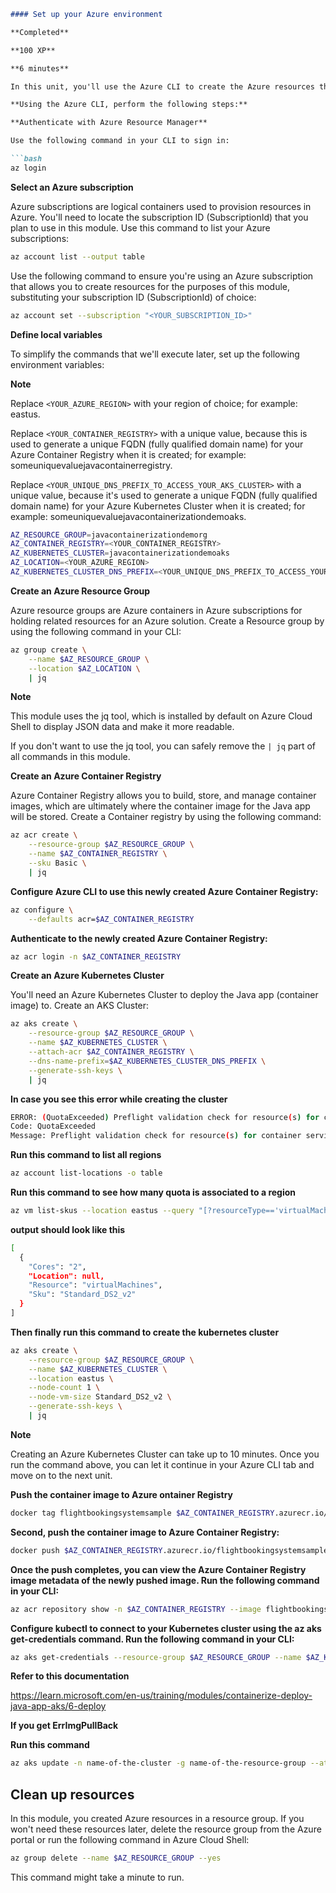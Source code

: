 ```markdown
#### Set up your Azure environment

**Completed**

**100 XP**

**6 minutes**

In this unit, you'll use the Azure CLI to create the Azure resources that will be needed in later units. Before you start entering commands, make sure Docker Desktop is installed and running.

**Using the Azure CLI, perform the following steps:**

**Authenticate with Azure Resource Manager**

Use the following command in your CLI to sign in:

```bash
az login
```

**Select an Azure subscription**

Azure subscriptions are logical containers used to provision resources in Azure. You'll need to locate the subscription ID (SubscriptionId) that you plan to use in this module. Use this command to list your Azure subscriptions:

```bash
az account list --output table
```

Use the following command to ensure you're using an Azure subscription that allows you to create resources for the purposes of this module, substituting your subscription ID (SubscriptionId) of choice:

```bash
az account set --subscription "<YOUR_SUBSCRIPTION_ID>"
```

**Define local variables**

To simplify the commands that we'll execute later, set up the following environment variables:

**Note**

Replace `<YOUR_AZURE_REGION>` with your region of choice; for example: eastus.

Replace `<YOUR_CONTAINER_REGISTRY>` with a unique value, because this is used to generate a unique FQDN (fully qualified domain name) for your Azure Container Registry when it is created; for example: someuniquevaluejavacontainerregistry.

Replace `<YOUR_UNIQUE_DNS_PREFIX_TO_ACCESS_YOUR_AKS_CLUSTER>` with a unique value, because it's used to generate a unique FQDN (fully qualified domain name) for your Azure Kubernetes Cluster when it is created; for example: someuniquevaluejavacontainerizationdemoaks.

```bash
AZ_RESOURCE_GROUP=javacontainerizationdemorg
AZ_CONTAINER_REGISTRY=<YOUR_CONTAINER_REGISTRY>
AZ_KUBERNETES_CLUSTER=javacontainerizationdemoaks
AZ_LOCATION=<YOUR_AZURE_REGION>
AZ_KUBERNETES_CLUSTER_DNS_PREFIX=<YOUR_UNIQUE_DNS_PREFIX_TO_ACCESS_YOUR_AKS_CLUSTER>
```

**Create an Azure Resource Group**

Azure resource groups are Azure containers in Azure subscriptions for holding related resources for an Azure solution. Create a Resource group by using the following command in your CLI:

```bash
az group create \
    --name $AZ_RESOURCE_GROUP \
    --location $AZ_LOCATION \
    | jq
```

**Note**

This module uses the jq tool, which is installed by default on Azure Cloud Shell to display JSON data and make it more readable.

If you don't want to use the jq tool, you can safely remove the `| jq` part of all commands in this module.

**Create an Azure Container Registry**

Azure Container Registry allows you to build, store, and manage container images, which are ultimately where the container image for the Java app will be stored. Create a Container registry by using the following command:

```bash
az acr create \
    --resource-group $AZ_RESOURCE_GROUP \
    --name $AZ_CONTAINER_REGISTRY \
    --sku Basic \
    | jq
```

**Configure Azure CLI to use this newly created Azure Container Registry:**

```bash
az configure \
    --defaults acr=$AZ_CONTAINER_REGISTRY
```

**Authenticate to the newly created Azure Container Registry:**

```bash
az acr login -n $AZ_CONTAINER_REGISTRY
```

**Create an Azure Kubernetes Cluster**

You'll need an Azure Kubernetes Cluster to deploy the Java app (container image) to. Create an AKS Cluster:

```bash
az aks create \
    --resource-group $AZ_RESOURCE_GROUP \
    --name $AZ_KUBERNETES_CLUSTER \
    --attach-acr $AZ_CONTAINER_REGISTRY \
    --dns-name-prefix=$AZ_KUBERNETES_CLUSTER_DNS_PREFIX \
    --generate-ssh-keys \
    | jq
```

**In case you see this error while creating the cluster**
```bash
ERROR: (QuotaExceeded) Preflight validation check for resource(s) for container service flightbookingsystemkubernetes in resource group MC_javaflightcontainerization_flightbookingsystemkubernetes_eastus failed. Message: Operation could not be completed as it results in exceeding approved Total Regional Cores quota. Additional details - Deployment Model: Resource Manager, Location: eastus, Current Limit: 4, Current Usage: 0, Additional Required: 6, (Minimum) New Limit Required: 6. Submit a request for Quota increase at https://aka.ms/ProdportalCRP/#blade/Microsoft_Azure_Capacity/UsageAndQuota.ReactView/Parameters/%7B%22subscriptionId%22:%2262b729bc-acad-4045-b66a-2bc5dd380cf3%22,%22command%22:%22openQuotaApprovalBlade%22,%22quotas%22:[%7B%22location%22:%22eastus%22,%22providerId%22:%22Microsoft.Compute%22,%22resourceName%22:%22cores%22,%22quotaRequest%22:%7B%22properties%22:%7B%22limit%22:6,%22unit%22:%22Count%22,%22name%22:%7B%22value%22:%22cores%22%7D%7D%7D%7D]%7D by specifying parameters listed in the ‘Details’ section for deployment to succeed. Please read more about quota limits at https://docs.microsoft.com/en-us/azure/azure-supportability/regional-quota-requests. Details:
Code: QuotaExceeded
Message: Preflight validation check for resource(s) for container service flightbookingsystemkubernetes in resource group MC_javaflightcontainerization_flightbookingsystemkubernetes_eastus failed. Message: Operation could not be completed as it results in exceeding approved Total Regional Cores quota. Additional details - Deployment Model: Resource Manager, Location: eastus, Current Limit: 4, Current Usage: 0, Additional Required: 6, (Minimum) New Limit Required: 6. Submit a request for Quota increase at https://aka.ms/ProdportalCRP/#blade/Microsoft_Azure_Capacity/UsageAndQuota.ReactView/Parameters/%7B%22subscriptionId%22:%2262b729bc-acad-4045-b66a-2bc5dd380cf3%22,%22command%22:%22openQuotaApprovalBlade%22,%22quotas%22:[%7B%22location%22:%22eastus%22,%22providerId%22:%22Microsoft.Compute%22,%22resourceName%22:%22cores%22,%22quotaRequest%22:%7B%22properties%22:%7B%22limit%22:6,%22unit%22:%22Count%22,%22name%22:%7B%22value%22:%22cores%22%7D%7D%7D%7D]%7D by specifying parameters listed in the ‘Details’ section for deployment to succeed. Please read more about quota limits at https://docs.microsoft.com/en-us/azure/azure-supportability/regional-quota-requests. Details:
```

**Run this command to list all regions**

```bash
az account list-locations -o table
```

**Run this command to see how many quota is associated to a region**

```bash
az vm list-skus --location eastus --query "[?resourceType=='virtualMachines' && name=='Standard_DS2_v2'].{Location:location, Resource:resourceType, Sku:name, Cores:capabilities[?name=='vCPUs'].value | [0]}"
```

**output should look like this**

```bash
[
  {
    "Cores": "2",
    "Location": null,
    "Resource": "virtualMachines",
    "Sku": "Standard_DS2_v2"
  }
]
```

**Then finally run this command to create the kubernetes cluster**

```bash
az aks create \
    --resource-group $AZ_RESOURCE_GROUP \
    --name $AZ_KUBERNETES_CLUSTER \
    --location eastus \
    --node-count 1 \
    --node-vm-size Standard_DS2_v2 \
    --generate-ssh-keys \
    | jq
```

**Note**

Creating an Azure Kubernetes Cluster can take up to 10 minutes. Once you run the command above, you can let it continue in your Azure CLI tab and move on to the next unit.

**Push the container image to Azure ontainer Registry**

```bash
docker tag flightbookingsystemsample $AZ_CONTAINER_REGISTRY.azurecr.io/flightbookingsystemsample
```

**Second, push the container image to Azure Container Registry:**

```bash
docker push $AZ_CONTAINER_REGISTRY.azurecr.io/flightbookingsystemsample
```

**Once the push completes, you can view the Azure Container Registry image metadata of the newly pushed image. Run the following command in your CLI:**

```bash
az acr repository show -n $AZ_CONTAINER_REGISTRY --image flightbookingsystemsample:latest
```

**Configure kubectl to connect to your Kubernetes cluster using the az aks get-credentials command. Run the following command in your CLI:**

```bash
az aks get-credentials --resource-group $AZ_RESOURCE_GROUP --name $AZ_KUBERNETES_CLUSTER
```


**Refer to this documentation**

https://learn.microsoft.com/en-us/training/modules/containerize-deploy-java-app-aks/6-deploy



**If you get ErrImgPullBack**

**Run this command**

```bash
az aks update -n name-of-the-cluster -g name-of-the-resource-group --attach-acr name-of-the-acr
```


## Clean up resources

In this module, you created Azure resources in a resource group. If you won't need these resources later, delete the resource group from the Azure portal or run the following command in Azure Cloud Shell:

```bash
az group delete --name $AZ_RESOURCE_GROUP --yes
```

This command might take a minute to run.
```

